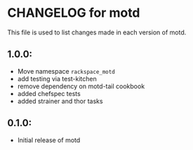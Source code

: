 # CHANGELOG for motd

This file is used to list changes made in each version of motd.

## 1.0.0:
* Move namespace `rackspace_motd`
* add testing via test-kitchen
* remove dependency on motd-tail cookbook
* added chefspec tests
* added strainer and thor tasks

## 0.1.0:
* Initial release of motd
